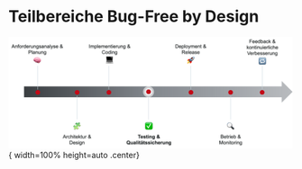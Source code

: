 # Teilbereiche Bug-Free by Design

![KI](images/teilbereiche-bug-free.png){ width=100% height=auto .center}

